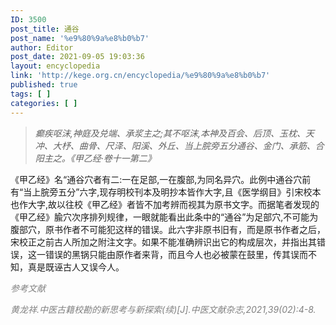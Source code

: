 ```yaml
---
ID: 3500
post_title: 通谷
post_name: '%e9%80%9a%e8%b0%b7'
author: Editor
post_date: 2021-09-05 19:03:36
layout: encyclopedia
link: 'http://kege.org.cn/encyclopedia/%e9%80%9a%e8%b0%b7'
published: true
tags: [ ]
categories: [ ]
---
```

<blockquote><em>癫疾呕沫,神庭及兑端、承浆主之;其不呕沫,本神及百会、后顶、玉枕、天冲、大杼、曲骨、尺泽、阳溪、外丘、当上脘旁五分通谷、金门、承筋、合阳主之。《甲乙经·卷十一第二》</em></blockquote>
《甲乙经》名“通谷穴者有二:一在足部,一在腹部,为同名异穴。此例中通谷穴前有“当上脘旁五分”六字,现存明校刊本及明抄本皆作大字,且《医学纲目》引宋校本也作大字,故以往校《甲乙经》者皆不加考辨而视其为原书文字。而据笔者发现的《甲乙经》腧穴次序排列规律，一眼就能看出此条中的“通谷”为足部穴,不可能为腹部穴，原书作者不可能犯这样的错误。此六字非原书旧有，而是原书作者之后，宋校正之前古人所加之附注文字。如果不能准确辨识出它的构成层次，并指出其错误，这一错误的黑锅只能由原作者来背，而且今人也必被蒙在鼓里，传其误而不知，真是既诬古人又误今人。

<span style="color: #808080;"><em>参考文献</em></span>

<span style="color: #808080;"><em>黄龙祥.中医古籍校勘的新思考与新探索(续)[J].中医文献杂志,2021,39(02):4-8.</em></span>